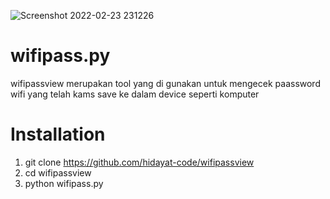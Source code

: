 ![Screenshot 2022-02-23 231226](https://user-images.githubusercontent.com/48172784/155359752-13952264-9f58-43d4-affb-b8798267b870.png)

# wifipass.py
wifipassview merupakan tool yang di gunakan untuk mengecek paassword wifi yang telah kams save ke dalam device seperti komputer 
# Installation
1. git clone https://github.com/hidayat-code/wifipassview
2. cd wifipassview
3. python wifipass.py
